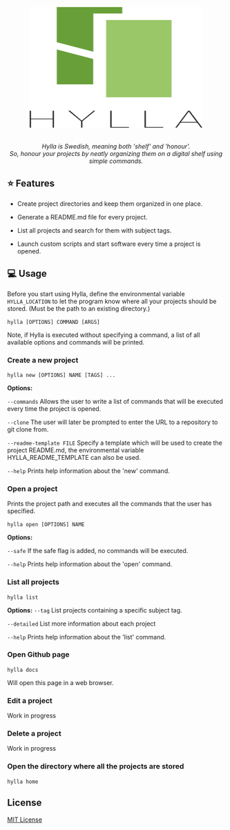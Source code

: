 <div align="center">
	<img width="400" height="280" src="media/logo.svg" alt="Hylla">
  	<br>
  	<br>
  	<p>
    		<i>
      			Hylla is Swedish, meaning both 'shelf' and 'honour'.<br/>
      			So, honour your projects by neatly organizing them on a digital shelf using simple commands.
    		</i>
  	</p>
</div>

## :star: Features
* Create project directories and keep them organized in one place.

* Generate a README.md file for every project.

* List all projects and search for them with subject tags.

* Launch custom scripts and start software every time a project is opened. 


## :computer: Usage
Before you start using Hylla, define the environmental variable ```HYLLA_LOCATION``` to let the program know where all your projects should be stored. (Must be the path to an existing directory.)
```
hylla [OPTIONS] COMMAND [ARGS]
```
Note, if Hylla is executed without specifying a command, a list of all available options and commands will be printed.

### Create a new project
```
hylla new [OPTIONS] NAME [TAGS] ...
```
**Options:**

```--commands```
Allows the user to write a list of commands that will be executed every time the project is opened.

```--clone```
The user will later be prompted to enter the URL to a repository to git clone from.

```--readme-template FILE```
Specify a template which will be used to create the project README.md, 
the environmental variable HYLLA_README_TEMPLATE can also be used.

```--help```
Prints help information about the 'new' command.
	
 ### Open a project
Prints the project path and executes all the commands that the user has specified. 
```
hylla open [OPTIONS] NAME
```
**Options:**
	
```--safe```
If the safe flag is added, no commands will be executed.
	
```--help```
Prints help information about the 'open' command.

### List all projects
```
hylla list
```
**Options:**
```--tag```
List projects containing a specific subject tag.

```--detailed```
List more information about each project

```--help```
Prints help information about the 'list' command.

### Open Github page
```
hylla docs
```
Will open this page in a web browser. 

### Edit a project
Work in progress

### Delete a project
Work in progress


### Open the directory where all the projects are stored
```
hylla home
```
## License
[MIT License](https://choosealicense.com/licenses/mit/)
